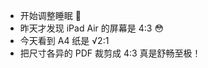 - 开始调整睡眠 :muscle:
- 昨天才发现 iPad Air 的屏幕是 4:3 :flushed:
- 今天看到 A4 纸是 √2:1
- 把尺寸各异的 PDF 裁剪成 4:3 真是舒畅至极！

